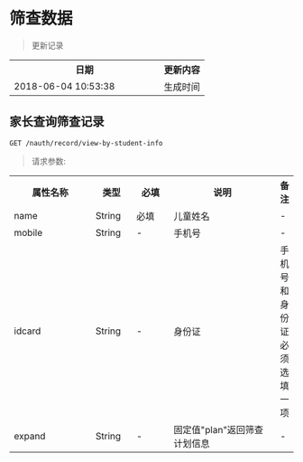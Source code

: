# 筛查数据

> 更新记录

<table>
    <tr>
        <th style="width:250px;">日期</th>
        <th>更新内容</th>
    </tr>
    <tr>
        <td>2018-06-04 10:53:38</td>
        <td>生成时间</td>
    </tr>
</table>


## 家长查询筛查记录
```
GET /nauth/record/view-by-student-info
```

> 请求参数:

<table>
    <tr>
        <th style="width:150px;">属性名称</th>
        <th style="width:60px;">类型</th>
        <th style="width:60px;">必填</th>
        <th style="width:200px;">说明</th>
        <th>备注</th>
    </tr>
    <tr>
        <td>name</td>
        <td>String</td>
        <td>必填</td>
        <td>儿童姓名</td>
        <td>-</td>
    </tr>
    <tr>
        <td>mobile</td>
        <td>String</td>
        <td>-</td>
        <td>手机号</td>
        <td>-</td>
    </tr>
    <tr>
        <td>idcard</td>
        <td>String</td>
        <td>-</td>
        <td>身份证</td>
        <td>手机号和身份证必须选填一项</td>
    </tr>
      <tr>
            <td>expand</td>
            <td>String</td>
            <td>-</td>
            <td>固定值"plan"返回筛查计划信息</td>
           <td>-</td>
        </tr>
</table>
    